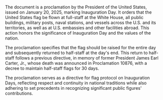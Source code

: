 The document is a proclamation by the President of the United States, issued on January 20, 2025, marking Inauguration Day. It orders that the United States flag be flown at full-staff at the White House, all public buildings, military posts, naval stations, and vessels across the U.S. and its territories, as well as at U.S. embassies and other facilities abroad. This action honors the significance of Inauguration Day and the values of the nation.

The proclamation specifies that the flag should be raised for the entire day and subsequently returned to half-staff at the day's end. This return to half-staff follows a previous directive, in memory of former President James Earl Carter, Jr., whose death was announced in Proclamation 10876, with a decree to maintain half-staff flags for 30 days.

The proclamation serves as a directive for flag protocol on Inauguration Days, reflecting respect and continuity in national traditions while also adhering to set precedents in recognizing significant public figures' contributions.